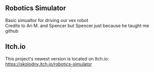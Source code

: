 ## Robotics Simulator
Basic simualtor for driving our vex robot<br>
Credits to Ari M. and Spencer but Spencer just because he taught me github

## Itch.io 
This project's newest version is located on Itch.io: https://skolodny.itch.io/robotics-simulator
